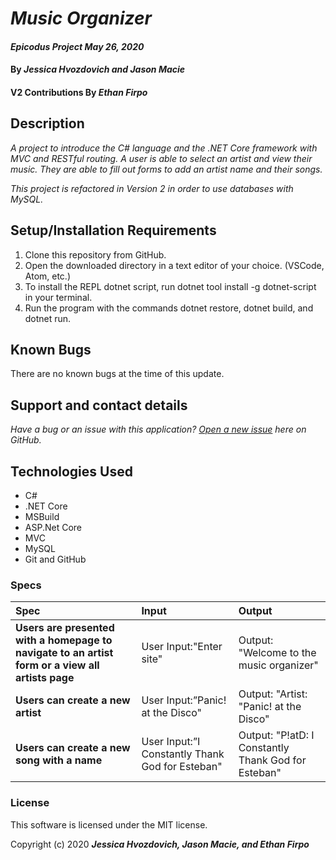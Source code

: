 # _Music Organizer_

#### _Epicodus Project May 26, 2020_

#### By _**Jessica Hvozdovich and Jason Macie**_
#### V2 Contributions By _**Ethan Firpo**_
## Description

_A project to introduce the C# language and the .NET Core framework with MVC and RESTful routing. A user is able to select an artist and view their music. They are able to fill out forms to add an artist name and their songs._

_This project is refactored in Version 2 in order to use databases with MySQL._

## Setup/Installation Requirements

1. Clone this repository from GitHub.
2. Open the downloaded directory in a text editor of your choice.
  (VSCode, Atom, etc.)
3. To install the REPL dotnet script, run dotnet tool install -g dotnet-script in your terminal.
4. Run the program with the commands dotnet restore, dotnet build, and dotnet run.

## Known Bugs

There are no known bugs at the time of this update.
 
## Support and contact details

_Have a bug or an issue with this application? [Open a new issue](https://github.com/jhvozdovich/music-organizer/issues) here on GitHub._

## Technologies Used

* C#
* .NET Core
* MSBuild
* ASP.Net Core
* MVC
* MySQL
* Git and GitHub

### Specs
| Spec | Input | Output |
| :------------- | :------------- | :------------- |
| **Users are presented with a homepage to navigate to an artist form or a view all artists page** | User Input:"Enter site" | Output: "Welcome to the music organizer" |
| **Users can create a new artist** | User Input:”Panic! at the Disco" | Output: "Artist: "Panic! at the Disco" |
| **Users can create a new song with a name** | User Input:”I Constantly Thank God for Esteban" | Output: "P!atD: I Constantly Thank God for Esteban" |


### License

This software is licensed under the MIT license.

Copyright (c) 2020 **_Jessica Hvozdovich, Jason Macie, and Ethan Firpo_**